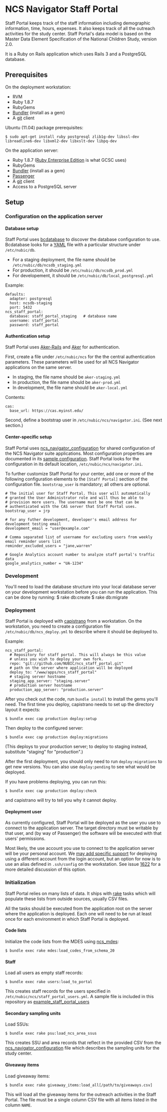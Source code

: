 NCS Navigator Staff Portal
==========================

Staff Portal keeps track of the staff information including
demographic information, time, hours, expenses. It also keeps track of
all the outreach activities for the study center. Staff Portal's data
model is based on the Master Data Element Specification of the
National Children Study, version 2.0.

It is a Ruby on Rails application which uses Rails 3 and a PostgreSQL
database.

Prerequisites
-------------

On the deployment workstation:

* RVM
* Ruby 1.8.7
* RubyGems
* [Bundler][] (install as a gem)
* A [git][] client

Ubuntu (11.04) package prerequisites:

	$ sudo apt-get install ruby postgresql zlib1g-dev libssl-dev libreadline6-dev libxml2-dev libxslt-dev libpq-dev


On the application server:

* Ruby 1.8.7 ([Ruby Enterprise Edition][ree] is what GCSC uses)
* RubyGems
* [Bundler][] (install as a gem)
* [Passenger][]
* A [git][] client
* Access to a PostgreSQL server

[Bundler]: http://gembundler.com/
[git]: http://git-scm.com/
[Passenger]: http://modrails.com/
[ree]: http://www.rubyenterpriseedition.com/
[rvm]: http://beginrescueend.com/

Setup
-----

### Configuration on the application server

#### Database setup

Staff Portal uses [bcdatabase][] to discover the database
configuration to use. Bcdatabase looks for a [YAML][] file with a
particular structure under `/etc/nubic/db`.

[bcdatabase]: https://github.com/NUBIC/bcdatabase/blob/master/README.markdown
[YAML]: http://yaml.org/

* For a staging deployment, the file name should be `/etc/nubic/db/ncsdb_staging.yml`
* For production, it should be `/etc/nubic/db/ncsdb_prod.yml`
* For developement, it should be `/etc/nubic/db/local_postgresql.yml`

Example:

    defaults:
      adapter: postgresql
      host: ncsdb-staging
      port: 5432
    ncs_staff_portal:
      database: staff_portal_staging   # database name
      username: staff_portal
      password: staff_portal

#### Authentication setup

Staff Portal uses [Aker-Rails][] and [Aker][] for authentication.

[Aker-Rails]: https://github.com/NUBIC/aker-rails/
[Aker]: http://rubydoc.info/github/NUBIC/aker/

First, create a file under `/etc/nubic/ncs` for the the central
authentication parameters. These parameters will be used for all NCS
Navigator applications on the same server.

* In staging, the file name should be `aker-staging.yml`
* In production, the file name should be `aker-prod.yml`
* In development, the file name should be `aker-local.yml`

Contents:

    cas:
      base_url: https://cas.myinst.edu/

Second, define a bootstrap user in
`/etc/nubic/ncs/navigator.ini`. (See next section.)

#### Center-specific setup

Staff Portal uses [ncs_navigator_configuration][] for shared
configuration of the NCS Navigator suite applications. Most
configuration properties are documented in its [sample
configuration][ncsn_conf_sample]. Staff Portal looks for the
configuration in its default location, `/etc/nubic/ncs/navigator.ini`.

[ncs_navigator_configuration]: https://github.com/NUBIC/ncs_navigator_configuration
[ncsn_conf_sample]: http://rubydoc.info/gems/ncs_navigator_configuration/file/sample_configuration.ini

To further customize Staff Portal for your center, add one or more of
the following configuration elements to the `[Staff Portal]` section of
the configuration file. `bootstrap_user` is mandatory; all others are
optional.

    # The initial user for Staff Portal. This user will automatically
    # granted the User Administrator role and will thus be able to
    # provision more users. The username must be one that can be
    # authenticated with the CAS server that Staff Portal uses.
    bootstrap_user = jrp

    # for any futher development, developer's email address for development testing email
    development_email = "user@example.com"

    # Comma separated list of username for excluding users from weekly email reminder users list
    reminder_excluded_users = "jane,warren"

    # Google Analytics account number to analyze staff portal's traffic data
    google_analytics_number = "UA-1234"

### Development

You'll need to load the database structure into your local database server
on your development workstation before you can run the application.
This can be done by running:
 $ rake db:create
 $ rake db:migrate

### Deployment

Staff Portal is deployed with [capistrano][cap] from a workstation. On
the workstation, you need to create a configuration file
`/etc/nubic/db/ncs_deploy.yml` to describe where it should be
deployed to.

[cap]: https://github.com/capistrano/capistrano/wiki/

Example:

    ncs_staff_portal:
      # Repository for staff portal. This will always be this value
      # unless you wish to deploy your own fork.
      repo: "git://github.com/NUBIC/ncs_staff_portal.git"
      # path on the server where application will be deployed
      deploy_to: "/www/apps/ncs_staff_portal"
      # staging server hostname
      staging_app_server: "staging.server"
      # production server hostname
      production_app_server: "production.server"

After you check out the code, run `bundle install` to install the gems
you'll need. The first time you deploy, capistrano needs to set up the
directory layout it expects:

    $ bundle exec cap production deploy:setup

Then deploy to the configured server:

    $ bundle exec cap production deploy:migrations

(This deploys to your production server; to deploy to staging instead,
substitute "staging" for "production".)

After the first deployment, you should only need to run
`deploy:migrations` to get new versions. You can also use
`deploy:pending` to see what would be deployed.

If you have problems deploying, you can run this:

    $ bundle exec cap production deploy:check

and capistrano will try to tell you why it cannot deploy.

#### Deployment user

As currently configured, Staff Portal will be deployed as the user you
use to connect to the application server. The target directory must be
writable by that user, and (by way of Passenger) the software will be
executed with that users' permissions.

Most likely, the use account you use to connect to the application
server will be your personal account. We [may add specific
support][1622] for deploying using a different account from the login
account, but an option for now is to use an alias defined in
`.ssh/config` on the workstation. See issue [1622][] for a more
detailed discussion of this option.

[1622]: https://code.bioinformatics.northwestern.edu/issues/issues/show/1622

### Initialization

Staff Portal relies on many lists of data. It ships with [rake][]
tasks which will populate these lists from outside sources, usually
CSV files.

All the tasks should be executed from the application root on the
server where the application is deployed. Each one will need to be run
at least once for each environment in which Staff Portal is deployed.

[rake]: http://rake.rubyforge.org/

#### Code lists

Initialize the code lists from the MDES using [ncs_mdes][]:

    $ bundle exec rake mdes:load_codes_from_schema_20

[ncs_mdes]: https://github.com/NUBIC/ncs_mdes

#### Staff

Load all users as empty staff records:

    $ bundle exec rake users:load_to_portal

This creates staff records for the users specified in
`/etc/nubic/ncs/staff_portal_users.yml`. A sample file is included in this repository as [example_staff_portal_users][]

[example_staff_portal_users]: https://github.com/umn-enhs/ncs_staff_portal/blob/master/example_staff_portal_users.yml

#### Secondary sampling units

Load SSUs:

    $ bundle exec rake psu:load_ncs_area_ssus

This creates SSU and area records that reflect in the provided
CSV from the [ncs_navigator_configuration][] file which describes the sampling units for the study center.

#### Giveaway items

Load giveaway items:

    $ bundle exec rake giveaway_items:load_all[/path/to/giveaways.csv]

This will load all the giveaway items for the outreach activities in
the Staff Portal. The file must be a single column CSV file with all
items listed in the column `NAME`.
